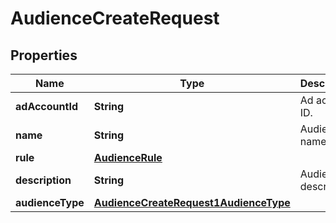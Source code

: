 

# AudienceCreateRequest


## Properties

| Name | Type | Description | Notes |
|------------ | ------------- | ------------- | -------------|
|**adAccountId** | **String** | Ad account ID. |  [optional] |
|**name** | **String** | Audience name. |  |
|**rule** | [**AudienceRule**](AudienceRule.md) |  |  |
|**description** | **String** | Audience description. |  [optional] |
|**audienceType** | [**AudienceCreateRequest1AudienceType**](AudienceCreateRequest1AudienceType.md) |  |  |



